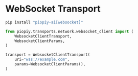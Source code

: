 # WebSocket Transport

```bash
pip install "piopiy-ai[websocket]"
```

```python
from piopiy.transports.network.websocket_client import (
    WebsocketClientTransport,
    WebsocketClientParams,
)

transport = WebsocketClientTransport(
    uri="wss://example.com",
    params=WebsocketClientParams(),
)
```
